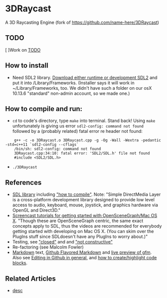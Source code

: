 # 3DRaycast
A 3D Raycasting Engine (fork of https://github.com/name-here/3DRaycast)

## TODO
[ ]Work on [TODO](TODO.md)


## How to install
* Need SDL2 library. [Download either runtime or development SDL2](https://www.libsdl.org/download-2.0.php) and put it into /Library/Frameworks. (Installer says it will work in ~/Library/Frameworks, too. We didn't have such a folder on our osX 10.13.6 "standard" non-admin account, so we made one.)


## How to compile and run:
* ```cd``` to code's directory, type ```make``` into terminal. Stand back!
 Using ```make``` unfortunately is giving us error ```sdl2-config: command not found``` followed by a (probably related) fatal error re header not found:
```
    g++ -c -o 3DRaycast.o 3DRaycast.cpp -g -Og -Wall -Wextra -pedantic -std=c++11 `sdl2-config --cflags`
    /bin/sh: sdl2-config: command not found
    3DRaycast.cpp:34:10: fatal error: 'SDL2/SDL.h' file not found
    #include <SDL2/SDL.h>
```
* ```./3DRaycast```


## References
* [SDL library](https://wiki.libsdl.org/) including ["how to compile"](https://wiki.libsdl.org/Installation). Note: "Simple DirectMedia Layer is a cross-platform development library designed to provide low level access to audio, keyboard, mouse, joystick, and graphics hardware via OpenGL and Direct3D."
* [Screencast tutorials for getting started with OpenSceneGraph/Mac OS X](	http://www.openscenegraph.org/projects/osg/wiki/Support/Tutorials/MacOSXTips). 
"Though these are OpenSceneGraph centric, the same exact concepts apply to	SDL, thus the videos are recommended for everybody getting started with	developing on Mac OS X. (You can skim over the PlugIns stuff since SDLdoesn't have any PlugIns to worry about.)"
* Testing, see ["closed"](https://stackoverflow.com/questions/91384/unit-testing-for-c-code-tools-and-methodology) and and ["not constructive"](https://stackoverflow.com/questions/242926/comparison-of-c-unit-test-frameworks)
* Re-factoring (see Malcolm Fowler)
* [Markdown](https://daringfireball.net/projects/markdown/) text, 
[Github Flavored Markdown](github.github.com/gfm) 
and [live preview of gfm](jbt.github.io/markdown-editor).
Also see [Editing in Github in general](https://help.github.com/articles/about-writing-and-formatting-on-github/), 
and [how to create/highlight code blocks](https://help.github.com/articles/creating-and-highlighting-code-blocks/).


## Related Articles
* [desc](uri)
